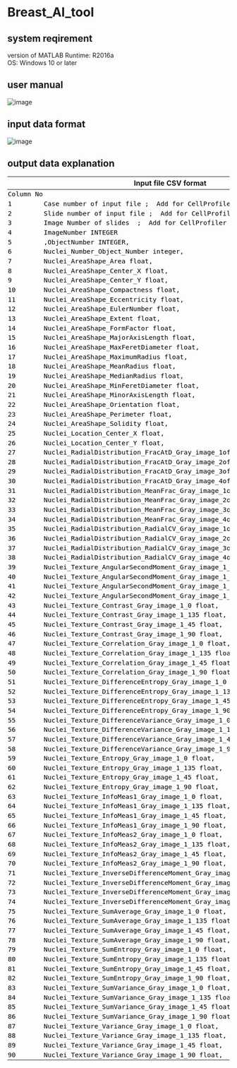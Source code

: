# Breast_AI_tool

## system reqirement  
version of MATLAB Runtime: R2016a  
OS: Windows 10 or later

## user manual
![image](https://user-images.githubusercontent.com/11002888/212855907-66bad2a3-0b61-47fe-92ab-cd7060b1c1d7.jpg)

## input data format
![image](https://user-images.githubusercontent.com/11002888/212857053-4b7631cd-562f-46a3-826b-bdc9744d84b1.png)
## output data explanation

<html xmlns:o="urn:schemas-microsoft-com:office:office"
xmlns:x="urn:schemas-microsoft-com:office:excel"
xmlns="http://www.w3.org/TR/REC-html40">

<head>

<meta name=ProgId content=Excel.Sheet>
<meta name=Generator content="Microsoft Excel 15">
<link id=Main-File rel=Main-File
href="file:///C:/Users/masak/AppData/Local/Temp/msohtmlclip1/01/clip.htm">
<link rel=File-List
href="file:///C:/Users/masak/AppData/Local/Temp/msohtmlclip1/01/clip_filelist.xml">
<style>
<!--table
	{mso-displayed-decimal-separator:"\.";
	mso-displayed-thousand-separator:"\,";}
@page
	{margin:.75in .7in .75in .7in;
	mso-header-margin:.3in;
	mso-footer-margin:.3in;}
.font5
	{color:windowtext;
	font-size:6.0pt;
	font-weight:400;
	font-style:normal;
	text-decoration:none;
	font-family:游ゴシック, monospace;
	mso-font-charset:128;}
tr
	{mso-height-source:auto;
	mso-ruby-visibility:none;}
col
	{mso-width-source:auto;
	mso-ruby-visibility:none;}
br
	{mso-data-placement:same-cell;}
td
	{padding-top:1px;
	padding-right:1px;
	padding-left:1px;
	mso-ignore:padding;
	color:black;
	font-size:11.0pt;
	font-weight:400;
	font-style:normal;
	text-decoration:none;
	font-family:游ゴシック, monospace;
	mso-font-charset:128;
	mso-number-format:General;
	text-align:general;
	vertical-align:middle;
	border:none;
	mso-background-source:auto;
	mso-pattern:auto;
	mso-protection:locked visible;
	white-space:nowrap;
	mso-rotate:0;}
.xl66
	{font-size:9.0pt;
	font-family:"Times New Roman", serif;
	mso-font-charset:0;
	text-align:center;}
.xl67
	{font-size:9.0pt;
	font-family:"Times New Roman", serif;
	mso-font-charset:0;}
.xl68
	{font-size:9.0pt;
	font-family:"Times New Roman", serif;
	mso-font-charset:0;
	border:.5pt solid windowtext;
	white-space:normal;}
.xl69
	{color:#0070C0;
	font-size:9.0pt;
	font-family:"Times New Roman", serif;
	mso-font-charset:0;
	border:.5pt solid windowtext;}
.xl70
	{font-size:9.0pt;
	font-family:"Times New Roman", serif;
	mso-font-charset:0;
	border:.5pt solid windowtext;
	white-space:normal;}
.xl71
	{color:red;
	font-size:9.0pt;
	font-weight:700;
	font-family:"Times New Roman", serif;
	mso-font-charset:0;}
ruby
	{ruby-align:left;}
rt
	{color:windowtext;
	font-size:6.0pt;
	font-weight:400;
	font-style:normal;
	text-decoration:none;
	font-family:游ゴシック, monospace;
	mso-font-charset:128;
	mso-char-type:katakana;
	display:none;}
-->
</style>
</head>

<body link="#0563C1" vlink="#954F72">



  | Input file CSV format
-- | --
Column No |  
1 | Case number of input file ;    Add for CellProfiler outputted file
2 | Slide number of input file ;  Add for CellProfiler outputted file
3 | Image Number of slides  ;    Add for CellProfiler outputted file
4 | ImageNumber   INTEGER
5 | ,ObjectNumber   INTEGER,
6 | Nuclei_Number_Object_Number   integer,
7 | Nuclei_AreaShape_Area   float,
8 | Nuclei_AreaShape_Center_X   float,
9 | Nuclei_AreaShape_Center_Y   float,
10 | Nuclei_AreaShape_Compactness   float,
11 | Nuclei_AreaShape_Eccentricity   float,
12 | Nuclei_AreaShape_EulerNumber   float,
13 | Nuclei_AreaShape_Extent   float,
14 | Nuclei_AreaShape_FormFactor   float,
15 | Nuclei_AreaShape_MajorAxisLength   float,
16 | Nuclei_AreaShape_MaxFeretDiameter   float,
17 | Nuclei_AreaShape_MaximumRadius   float,
18 | Nuclei_AreaShape_MeanRadius   float,
19 | Nuclei_AreaShape_MedianRadius   float,
20 | Nuclei_AreaShape_MinFeretDiameter   float,
21 | Nuclei_AreaShape_MinorAxisLength   float,
22 | Nuclei_AreaShape_Orientation   float,
23 | Nuclei_AreaShape_Perimeter   float,
24 | Nuclei_AreaShape_Solidity   float,
25 | Nuclei_Location_Center_X   float,
26 | Nuclei_Location_Center_Y   float,
27 | Nuclei_RadialDistribution_FracAtD_Gray_image_1of4   float,
28 | Nuclei_RadialDistribution_FracAtD_Gray_image_2of4   float,
29 | Nuclei_RadialDistribution_FracAtD_Gray_image_3of4   float,
30 | Nuclei_RadialDistribution_FracAtD_Gray_image_4of4   float,
31 | Nuclei_RadialDistribution_MeanFrac_Gray_image_1of4   float,
32 | Nuclei_RadialDistribution_MeanFrac_Gray_image_2of4   float,
33 | Nuclei_RadialDistribution_MeanFrac_Gray_image_3of4   float,
34 | Nuclei_RadialDistribution_MeanFrac_Gray_image_4of4   float,
35 | Nuclei_RadialDistribution_RadialCV_Gray_image_1of4   float,
36 | Nuclei_RadialDistribution_RadialCV_Gray_image_2of4   float,
37 | Nuclei_RadialDistribution_RadialCV_Gray_image_3of4   float,
38 | Nuclei_RadialDistribution_RadialCV_Gray_image_4of4   float,
39 | Nuclei_Texture_AngularSecondMoment_Gray_image_1_0   float,
40 | Nuclei_Texture_AngularSecondMoment_Gray_image_1_135   float,
41 | Nuclei_Texture_AngularSecondMoment_Gray_image_1_45   float,
42 | Nuclei_Texture_AngularSecondMoment_Gray_image_1_90   float,
43 | Nuclei_Texture_Contrast_Gray_image_1_0   float,
44 | Nuclei_Texture_Contrast_Gray_image_1_135   float,
45 | Nuclei_Texture_Contrast_Gray_image_1_45   float,
46 | Nuclei_Texture_Contrast_Gray_image_1_90   float,
47 | Nuclei_Texture_Correlation_Gray_image_1_0   float,
48 | Nuclei_Texture_Correlation_Gray_image_1_135   float,
49 | Nuclei_Texture_Correlation_Gray_image_1_45   float,
50 | Nuclei_Texture_Correlation_Gray_image_1_90   float,
51 | Nuclei_Texture_DifferenceEntropy_Gray_image_1_0   float,
52 | Nuclei_Texture_DifferenceEntropy_Gray_image_1_135   float,
53 | Nuclei_Texture_DifferenceEntropy_Gray_image_1_45   float,
54 | Nuclei_Texture_DifferenceEntropy_Gray_image_1_90   float,
55 | Nuclei_Texture_DifferenceVariance_Gray_image_1_0   float,
56 | Nuclei_Texture_DifferenceVariance_Gray_image_1_135   float,
57 | Nuclei_Texture_DifferenceVariance_Gray_image_1_45   float,
58 | Nuclei_Texture_DifferenceVariance_Gray_image_1_90   float,
59 | Nuclei_Texture_Entropy_Gray_image_1_0   float,
60 | Nuclei_Texture_Entropy_Gray_image_1_135   float,
61 | Nuclei_Texture_Entropy_Gray_image_1_45   float,
62 | Nuclei_Texture_Entropy_Gray_image_1_90   float,
63 | Nuclei_Texture_InfoMeas1_Gray_image_1_0   float,
64 | Nuclei_Texture_InfoMeas1_Gray_image_1_135   float,
65 | Nuclei_Texture_InfoMeas1_Gray_image_1_45   float,
66 | Nuclei_Texture_InfoMeas1_Gray_image_1_90   float,
67 | Nuclei_Texture_InfoMeas2_Gray_image_1_0   float,
68 | Nuclei_Texture_InfoMeas2_Gray_image_1_135   float,
69 | Nuclei_Texture_InfoMeas2_Gray_image_1_45   float,
70 | Nuclei_Texture_InfoMeas2_Gray_image_1_90   float,
71 | Nuclei_Texture_InverseDifferenceMoment_Gray_image_1_0   float,
72 | Nuclei_Texture_InverseDifferenceMoment_Gray_image_1_135   float,
73 | Nuclei_Texture_InverseDifferenceMoment_Gray_image_1_45   float,
74 | Nuclei_Texture_InverseDifferenceMoment_Gray_image_1_90   float,
75 | Nuclei_Texture_SumAverage_Gray_image_1_0   float,
76 | Nuclei_Texture_SumAverage_Gray_image_1_135   float,
77 | Nuclei_Texture_SumAverage_Gray_image_1_45   float,
78 | Nuclei_Texture_SumAverage_Gray_image_1_90   float,
79 | Nuclei_Texture_SumEntropy_Gray_image_1_0   float,
80 | Nuclei_Texture_SumEntropy_Gray_image_1_135   float,
81 | Nuclei_Texture_SumEntropy_Gray_image_1_45   float,
82 | Nuclei_Texture_SumEntropy_Gray_image_1_90   float,
83 | Nuclei_Texture_SumVariance_Gray_image_1_0   float,
84 | Nuclei_Texture_SumVariance_Gray_image_1_135   float,
85 | Nuclei_Texture_SumVariance_Gray_image_1_45   float,
86 | Nuclei_Texture_SumVariance_Gray_image_1_90   float,
87 | Nuclei_Texture_Variance_Gray_image_1_0   float,
88 | Nuclei_Texture_Variance_Gray_image_1_135   float,
89 | Nuclei_Texture_Variance_Gray_image_1_45   float,
90 | Nuclei_Texture_Variance_Gray_image_1_90   float,



</body>

</html>
